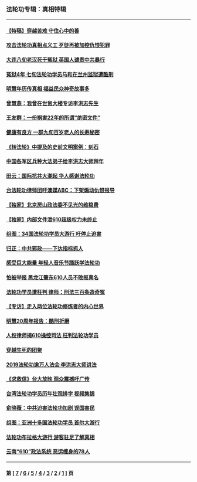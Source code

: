 ### 法轮功专辑：真相特辑
---
#### [【特稿】穿越苦难 守住心中的善](../../pages/nf4389/n13784979.md?10110430) 
#### [攻击法轮功真相点义工 歹徒再被加控仇恨犯罪](../../pages/nf4389/n13601019.md?10110430) 
#### [大连八旬老汉死于冤狱 英国人谴责中共暴行](../../pages/nf4389/n13480118.md?10110430) 
#### [冤狱4年 七旬法轮功学员马和在兰州监狱遭酷刑](../../pages/nf4389/n13304688.md?10110430) 
#### [明慧年历传真相 福益民众神奇故事多](../../pages/nf4389/n13294545.md?10110430) 
#### [曾慧燕：我曾在世贸大楼专访李洪志先生](../../pages/nf4389/n12898729.md?10110430) 
#### [王友群：一份祸害22年的所谓“绝密文件”](../../pages/nf4389/n12871750.md?10110430) 
#### [健康有良方 一群九旬百岁老人的长寿秘密](../../pages/nf4389/n12847475.md?10110430) 
#### [《转法轮》中提及的史前文明案例：刻石](../../pages/nf4389/n12758577.md?10110430) 
#### [中国各军区兵种大法弟子给李洪志大师拜年](../../pages/nf4389/n12750047.md?10110430) 
#### [田云：国际抗共大潮起 华人感谢法轮功](../../pages/nf4389/n12357708.md?10110430) 
#### [台法轮功律师团吁澳媒ABC：下架煽动仇恨报导](../../pages/nf4389/n12279917.md?10110430) 
#### [【独家】北京房山政法委不见光的维稳费](../../pages/nf4389/n12031979.md?10110430) 
#### [【独家】内部文件泄610超级权力未终止](../../pages/nf4389/n12023895.md?10110430) 
#### [组图：34国法轮功学员大游行 吁停止迫害](../../pages/nf4389/n11492658.md?10110430) 
#### [归正：中共邪政——下达指标抓人](../../pages/nf4389/n11474770.md?10110430) 
#### [感受巨大能量 年轻人音乐节踊跃学法轮功](../../pages/nf4389/n11441981.md?10110430) 
#### [怕被举报 黑龙江肇东610人员不敢报真名](../../pages/nf4389/n11436499.md?10110430) 
#### [法轮功学员遭枉判 律师：刑法三百条造奇冤](../../pages/nf4389/n11433943.md?10110430) 
#### [【专访】走入两位法轮功修炼者的内心世界](../../pages/nf4389/n11415623.md?10110430) 
#### [明慧20周年报告：酷刑折磨](../../pages/nf4389/n11387954.md?10110430) 
#### [人权律师揭610操控司法 枉判法轮功学员](../../pages/nf4389/n11313370.md?10110430) 
#### [穿越生死的团聚](../../pages/nf4389/n11258922.md?10110430) 
#### [2019法轮功逾万人法会 李洪志大师讲法](../../pages/nf4389/n11265303.md?10110430) 
#### [《求救信》台大放映 观众震撼吁广传](../../pages/nf4389/n10922251.md?10110430) 
#### [台湾法轮功学员历年壮观排字 视频集锦](../../pages/nf4389/n10878789.md?10110430) 
#### [俞晓薇：中共迫害法轮功加剧 误国害民](../../pages/nf4389/n10859260.md?10110430) 
#### [组图：亚洲十多国法轮功学员 首尔大游行](../../pages/nf4389/n10781149.md?10110430) 
#### [法轮功布拉格大游行 游客驻足了解真相](../../pages/nf4389/n10749360.md?10110430) 
#### [云南“610”政法系统 恶运缠身的78人](../../pages/nf4389/n10747534.md?10110430) 

---
#### 第 [ [7](./7.md?10110430) / [6](./6.md?10110430) / [5](./5.md?10110430) / [4](./4.md?10110430) / [3](./3.md?10110430) / [2](./2.md?10110430) / [1](./1.md?10110430) ] 页
